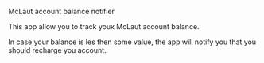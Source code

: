 McLaut account balance notifier

This app allow you to track youк McLaut account balance.

In case your balance is les then some value, the app will notify you that you should recharge you account.
